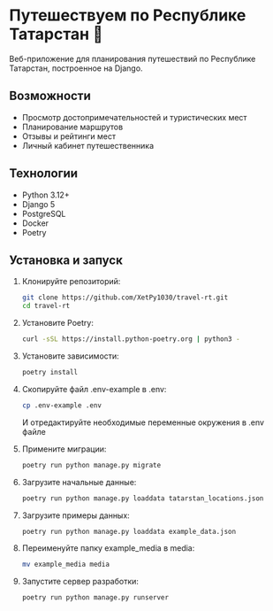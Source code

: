# Путешествуем по Республике Татарстан 🏰

Веб-приложение для планирования путешествий по Республике Татарстан, построенное на Django.

## Возможности

- Просмотр достопримечательностей и туристических мест
- Планирование маршрутов
- Отзывы и рейтинги мест
- Личный кабинет путешественника

## Технологии

- Python 3.12+
- Django 5
- PostgreSQL
- Docker
- Poetry

## Установка и запуск

1. Клонируйте репозиторий:
   ```bash
   git clone https://github.com/XetPy1030/travel-rt.git
   cd travel-rt
   ```

2. Установите Poetry:
   ```bash
   curl -sSL https://install.python-poetry.org | python3 -
   ```

3. Установите зависимости:
   ```bash
   poetry install
   ```

4. Скопируйте файл .env-example в .env:
   ```bash
   cp .env-example .env
   ```
   И отредактируйте необходимые переменные окружения в .env файле

5. Примените миграции:
   ```bash
   poetry run python manage.py migrate
   ```

6. Загрузите начальные данные:
   ```bash
   poetry run python manage.py loaddata tatarstan_locations.json
   ```

7. Загрузите примеры данных:
   ```bash
   poetry run python manage.py loaddata example_data.json
   ```

8. Переименуйте папку example_media в media:
   ```bash
   mv example_media media
   ```

9. Запустите сервер разработки:
   ```bash
   poetry run python manage.py runserver
   ```

